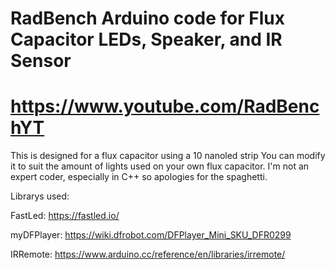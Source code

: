 # RadBench Arduino code for Flux Capacitor LEDs, Speaker, and IR Sensor
# https://www.youtube.com/RadBenchYT

This is designed for a flux capacitor using a 10 nanoled strip
You can modify it to suit the amount of lights used on your own flux capacitor.
I'm not an expert coder, especially in C++ so apologies for the spaghetti.



Librarys used:

FastLed:
https://fastled.io/

myDFPlayer:
https://wiki.dfrobot.com/DFPlayer_Mini_SKU_DFR0299

IRRemote:
https://www.arduino.cc/reference/en/libraries/irremote/
